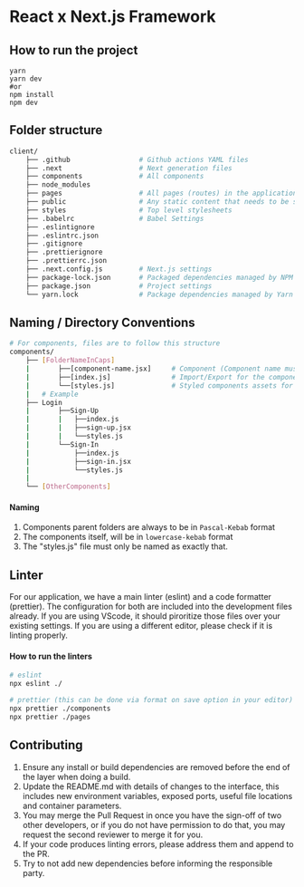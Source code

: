 # React x Next.js Framework

## How to run the project
```
yarn
yarn dev
#or 
npm install
npm dev
```


## Folder structure

```sh
client/
    ├── .github                 # Github actions YAML files
    ├── .next                   # Next generation files
    ├── components              # All components 
    ├── node_modules
    ├── pages                   # All pages (routes) in the application
    ├── public                  # Any static content that needs to be served
    ├── styles                  # Top level stylesheets
    ├── .babelrc                # Babel Settings
    ├── .eslintignore
    ├── .eslintrc.json
    ├── .gitignore 
    ├── .prettierignore
    ├── .prettierrc.json
    ├── .next.config.js         # Next.js settings
    ├── package-lock.json       # Packaged dependencies managed by NPM
    ├── package.json            # Project settings
    └── yarn.lock               # Package dependencies managed by Yarn
```

## Naming / Directory Conventions
```sh
# For components, files are to follow this structure
components/
    ├── [FolderNameInCaps]
    |       ├──[component-name.jsx]     # Component (Component name must be in lowercase kebab case.)
    |       ├──[index.js]               # Import/Export for the components
    |       └──[styles.js]              # Styled components assets for the specific component (Must only be named as "styles")
    |   # Example
    ├── Login
    |       ├──Sign-Up
    |       |   ├──index.js
    |       |   ├──sign-up.jsx
    |       |   └──styles.js   
    |       └──Sign-In
    |           ├──index.js
    |           ├──sign-in.jsx
    |           └──styles.js 
    |    
    └── [OtherComponents]
```

#### Naming
1. Components parent folders are always to be in ```Pascal-Kebab``` format
2. The components itself, will be in ```lowercase-kebab``` format
3. The "styles.js" file must only be named as exactly that.


## Linter
For our application, we have a main linter (eslint) and a code formatter (prettier). The configuration for both are included into the development files already. If you are using VScode, it should piroritize those files over your existing settings. If you are using a different editor, please check if it is linting properly.

#### How to run the linters
```sh
# eslint
npx eslint ./

# prettier (this can be done via format on save option in your editor)
npx prettier ./components
npx prettier ./pages
```

## Contributing
1. Ensure any install or build dependencies are removed before the end of the layer when doing a build.
2. Update the README.md with details of changes to the interface, this includes new environment variables, exposed ports, useful file locations and container parameters.
3. You may merge the Pull Request in once you have the sign-off of two other developers, or if you do not have permission to do that, you may request the second reviewer to merge it for you.
4. If your code produces linting errors, please address them and append to the PR.
5. Try to not add new dependencies before informing the responsible party.